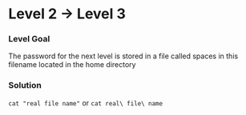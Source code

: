 # Level 2 -> Level 3

### Level Goal
The password for the next level is stored in a file called spaces in this filename located in the home directory

### Solution
`cat "real file name"` or `cat real\ file\ name`
